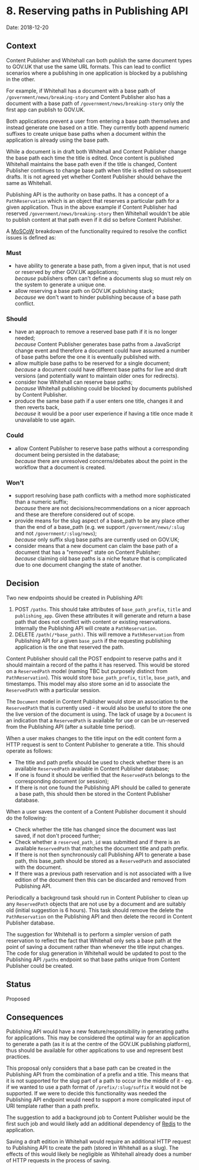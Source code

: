# 8. Reserving paths in Publishing API

Date: 2018-12-20

## Context

Content Publisher and Whitehall can both publish the same document types to
GOV.UK that use the same URL formats. This can lead to conflict scenarios where
a publishing in one application is blocked by a publishing in the other.

For example, if Whitehall has a document with a base path of
`/government/news/breaking-story` and Content Publisher also has a document
with a base path of `/government/news/breaking-story` only the first app can
publish to GOV.UK.

Both applications prevent a user from entering a base path themselves and
instead generate one based on a title. They currently both append numeric
suffixes to create unique base paths when a document within the application
is already using the base path.

While a document is in draft both Whitehall and Content Publisher change the
base path each time the title is edited. Once content is published Whitehall
maintains the base path even if the title is changed, Content Publisher
continues to change base path when title is edited on subsequent drafts. It
is not agreed yet whether Content Publisher should behave the same as Whitehall.

Publishing API is the authority on base paths. It has a concept of a
`PathReservation` which is an object that reserves a particular path for a
given application. Thus in the above example if Content Publisher had reserved
`/government/news/breaking-story` then Whitehall wouldn't be able to publish
content at that path even if it did so before Content Publisher.

A [MoSCoW](https://en.wikipedia.org/wiki/MoSCoW_method) breakdown of the
functionality required to resolve the conflict issues is defined as:

### Must

- have ability to generate a base path, from a given input, that is not used or
  reserved by other GOV.UK applications;\
  *because* publishers often can't define a documents slug so must rely
  on the system to generate a unique one.
- allow reserving a base path on GOV.UK publishing stack;\
  *because* we don't want to hinder publishing because of a base path
  conflict.

### Should

- have an approach to remove a reserved base path if it is no longer needed;\
  *because* Content Publisher generates base paths from a JavaScript change
  event and therefore a document could have assumed a number of base paths
  before the one it is eventually published with.
- allow multiple base paths to be reserved for a single document;\
  *because* a document could have different base paths for live and draft
  versions (and potentially want to maintain older ones for redirects).
- consider how Whitehall can reserve base paths;\
  *because* Whitehall publishing could be blocked by documents published by
  Content Publisher.
- produce the same base path if a user enters one title, changes it and then
  reverts back,\
  *because* it would be a poor user experience if having a title once made it
  unavailable to use again.

### Could

- allow Content Publisher to reserve base paths without a corresponding document
  being persisted in the database;\
  *because* there are unresolved concerns/debates about the point in the
  workflow that a document is created.

### Won't

- support resolving base path conflicts with a method more
  sophisticated than a numeric suffix;\
  *because* there are not decisions/recommendations on a nicer approach and
  these are therefore considered out of scope.
- provide means for the slug aspect of a base_path to be any place other than
  the end of a base_path (e.g. we support `/government/news/:slug` and not
  `/government/:slug/news`);\
  *because* only suffix slug base paths are currently used on GOV.UK;
- consider means that a new document can claim the base path of a document
  that has a "removed" state on Content Publisher;\
  *because* claiming old base paths is a niche feature that is complicated
  due to one document changing the state of another.

## Decision

Two new endpoints should be created in Publishing API:

1. POST `/paths`. This should take attributes of `base_path_prefix`, `title` and
  `publishing_app`. Given these attributes it will generate and return a base
   path that does not conflict  with content or existing reservations.
   Internally the Publishing API will create a `PathReservation`.
2. DELETE `/path(/*base_path)`. This will remove a `PathReservation` from
   Publishing API for a given `base_path` if the requesting publishing
   application is the one that reserved the path.

Content Publisher should call the POST endpoint to reserve paths and it should
maintain a record of the paths it has reserved. This would be stored on a
`ReservedPath` model (naming TBC but purposely distinct from `PathReservation`).
This would store `base_path_prefix`, `title`, `base_path`, and timestamps. This
model may also store some an id to associate the `ReservedPath` with a
particular session.

The `Document` model in Content Publisher would store an association to the
`ReservedPath` that is currently used - it would also be useful to store the one
the live version of the document is using. The lack of usage by a
`Document` is an indication that a `ReservedPath` is available for use or can
be un-reserved from the Publishing API (after a suitable time
period).

When a user makes changes to the title input on the edit content form a HTTP
request is sent to Content Publisher to generate a title. This should operate
as follows:

- The title and path prefix should be used to check whether there is
  an available `ReservedPath` available in Content Publisher database;
- If one is found it should be verified that the `ReservedPath` belongs to the
  corresponding document (or session);
- If there is not one found the Publishing API should be called to generate
  a base path, this should then be stored in the Content Publisher database.

When a user saves the content of a Content Publisher document it should do the
following:

- Check whether the title has changed since the document was last saved, if not
  don't proceed further;
- Check whether a `reserved_path_id` was submitted and if there is an available
  `ReservedPath` that matches the document title and path prefix.
- If there is not then synchronously call Publishing API to generate a base
  path, this base_path should be stored as a `ReservedPath` and associated
  with the document.
- If there was a previous path reservation and is not associated with a live
  edition of the document then this can be discarded and removed from
  Publishing API.

Periodically a background task should run in Content Publisher to clean up any
`ReservedPath` objects that are not use by a document and are suitably old
(initial suggestion is 6 hours). This task should remove the delete the
`PathReservation` on the Publishing API and then delete the record in Content
Publisher database.

The suggestion for Whitehall is to perform a simpler version of path
reservation to reflect the fact that Whitehall only sets a base path at the
point of saving a document rather than whenever the title input changes. The
code for slug generation in Whitehall would be updated to post to the Publishing
API `/paths` endpoint so that base paths unique from Content Publisher could be
created.

## Status

Proposed

## Consequences

Publishing API would have a new feature/responsibility in generating paths for
applications. This may be considered the optimal way for an application to
generate a path (as it is at the centre of the GOV.UK publishing platform),
thus should be available for other applications to use and represent best
practices.

This proposal only considers that a base path can be created in the Publishing
API from the combination of a prefix and a title. This means that it is not
supported for the slug part of a path to occur in the middle of it - eg. if we
wanted to use a path format of `/prefix/:slug/suffix` it would not be supported.
If we were to decide this functionality was needed the Publishing API endpoint
would need to support a more complicated input of URI template rather than a
path prefix.

The suggestion to add a background job to Content Publisher would be the first
such job and would likely add an additional dependency of
[Redis](https://redis.io/) to the application.

Saving a draft edition in Whitehall would require an additional HTTP request
to Publishing API to create the path (stored in Whitehall as a slug). The
effects of this would likely be negligible as Whitehall already does a number
of HTTP requests in the process of saving.
